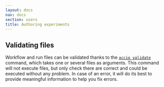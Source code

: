 ```yaml
---
layout: docs
nav: docs
section: users
title: Authoring experiments
---
```


## Validating files

Workflow and run files can be validated thanks to the [`accio validate`](../client/validate-command.html) command, which takes one or several files as arguments.
This command will not execute files, but only check there are correct and could be executed without any problem.
In case of an error, it will do its best to provide meaningful information to help you fix errors.